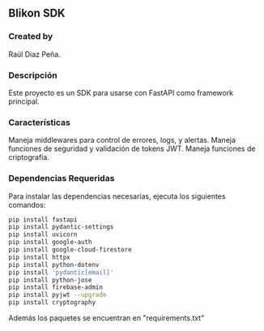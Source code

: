 
## Blikon SDK

### Created by
Raúl Diaz Peña.

### Descripción
Este proyecto es un SDK para usarse con FastAPI como framework principal.

### Características
Maneja middlewares para control de errores, logs, y alertas.
Maneja funciones de seguridad y validación de tokens JWT.
Maneja funciones de criptografía.

### Dependencias Requeridas

Para instalar las dependencias necesarias, ejecuta los siguientes comandos:

```bash
pip install fastapi
pip install pydantic-settings
pip install uvicorn
pip install google-auth
pip install google-cloud-firestore
pip install httpx
pip install python-dotenv
pip install 'pydantic[email]'
pip install python-jose
pip install firebase-admin
pip install pyjwt --upgrade
pip install cryptography
```

Además los paquetes se encuentran en "requirements.txt"

